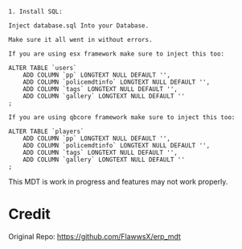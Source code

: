 ```
1. Install SQL:

Inject database.sql Into your Database.

Make sure it all went in without errors.

If you are using esx framework make sure to inject this too:

ALTER TABLE `users`
	ADD COLUMN `pp` LONGTEXT NULL DEFAULT '',
	ADD COLUMN `policemdtinfo` LONGTEXT NULL DEFAULT '',
	ADD COLUMN `tags` LONGTEXT NULL DEFAULT '',
	ADD COLUMN `gallery` LONGTEXT NULL DEFAULT ''
;

If you are using qbcore framework make sure to inject this too:

ALTER TABLE `players`
	ADD COLUMN `pp` LONGTEXT NULL DEFAULT '',
	ADD COLUMN `policemdtinfo` LONGTEXT NULL DEFAULT '',
	ADD COLUMN `tags` LONGTEXT NULL DEFAULT '',
	ADD COLUMN `gallery` LONGTEXT NULL DEFAULT ''
;

```

This MDT is work in progress and features may not work properly. 

# Credit

Original Repo: https://github.com/FlawwsX/erp_mdt
